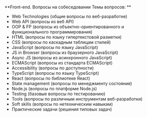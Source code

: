 **Front-end. Вопросы на собеседовании
Темы вопросов: **
+ Web Technologies (общие вопросы по веб-разработке)
+ Web API (вопросы из веб API)
+ OOP & FP (вопросы из объектно-ориентированного и функционального программирования)
+ HTML (вопросы по языку гипертекстовой разметки)
+ CSS (вопросы по каскадным таблицам стилей)
+ JavaScript (вопросы по языку JavaScript)
+ JS in Browser (вопросы из браузерного JavaScript)
+ Async JS (вопросы из асинхронного JavaScript)
+ ECMAScript (вопросы из стандарта ECMAScript)
+ Accessibility (вопросы по доступности)
+ TypeScript (вопросы по языку TypeScript)
+ React (вопросы по библиотеке React)
+ State management (вопросы по менеджменту состояния)
+ Node.js (вопросы по платформе Node.js)
+ Testing (базовые вопросы по тестированию)
+ Tools (вопросы по различным инструментам веб-разработки)
+ Soft skills (вопросы по нетехническим навыкам)
+ Практические задачи (решения типовых задач)